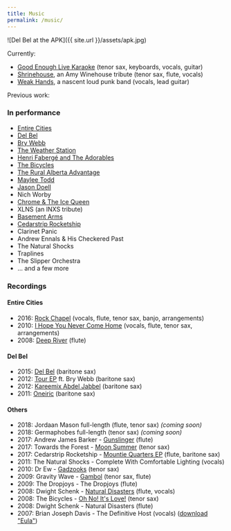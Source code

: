 ```yaml
---
title: Music
permalink: /music/
---
```


![Del Bel at the APK]({{ site.url }}/assets/apk.jpg)

Currently:
- [Good Enough Live Karaoke](http://goodenoughlivekaraoke.com) (tenor sax, keyboards, vocals, guitar)
- [Shrinehouse](https://www.facebook.com/shrinehouseband), an Amy Winehouse tribute (tenor sax, flute, vocals)
- [Weak Hands](http://twitter.com/weakhandsband), a nascent loud punk band (vocals, lead guitar)

Previous work:

### In performance

- [Entire Cities](http://entirecities.bandcamp.com)
- [Del Bel](http://www.delbelmusic.com)
- [Bry Webb](http://brywebb.com)
- [The Weather Station](http://theweatherstation.bandcamp.com)
- [Henri Fabergé and The Adorables](https://en.wikipedia.org/wiki/Henri_Faberg%C3%A9_and_the_Adorables)
- [The Bicycles](http://thebicycles.bandcamp.com)
- [The Rural Alberta Advantage](http://theraa.com)
- [Maylee Todd](http://www.mayleetodd.com)
- [Jason Doell](http://www.jasondoell.com)
- Nich Worby
- [Chrome & The Ice Queen](https://chromeandtheicequeen.bandcamp.com/)
- XLNS (an INXS tribute)
- [Basement Arms](https://myspace.com/basementarms/music/songs)
- [Cedarstrip Rocketship](https://cedarstriprocketship.bandcamp.com/releases)
- Clarinet Panic
- Andrew Ennals & His Checkered Past
- The Natural Shocks
- Traplines
- The Slipper Orchestra
- ... and a few more

### Recordings

#### Entire Cities
- 2016: [Rock Chapel](https://entirecities.bandcamp.com/album/rock-chapel) (vocals, flute, tenor sax, banjo, arrangements)
- 2010: [I Hope You Never Come Home](https://entirecities.bandcamp.com/album/i-hope-you-never-come-home) (vocals, flute, tenor sax, arrangements)
- 2008: [Deep River](https://entirecities.bandcamp.com/album/deep-river) (flute)

#### Del Bel
- 2015: [Del Bel](https://delbel.bandcamp.com/album/del-bel) (baritone sax)
- 2012: [Tour EP](https://delbel.bandcamp.com/album/del-bel-bry-webb-duet-ep-tour-single) ft. Bry Webb (baritone sax)
- 2012: [Kareemix Abdel Jabbel](https://delbel.bandcamp.com/album/kareemix-abdel-jabbel) (baritone sax)
- 2011: [Oneiric](https://delbel.bandcamp.com/album/oneiric) (baritone sax)

#### Others
- 2018: Jordaan Mason full-length (flute, tenor sax) _(coming soon)_
- 2018: Germaphobes full-length (tenor sax) _(coming soon)_
- 2017: Andrew James Barker - [Gunslinger](https://andrewbarker.bandcamp.com/album/gunslinger) (flute)
- 2017: Towards the Forest - [Moon Summer](https://towardstheforest.bandcamp.com/album/moon-summer) (tenor sax)
- 2017: Cedarstrip Rocketship - [Mountie Quarters EP](https://cedarstriprocketship.bandcamp.com/releases) (flute, baritone sax)
- 2011: The Natural Shocks - Complete With Comfortable Lighting (vocals)
- 2010: Dr Ew - [Gadzooks](https://doctor-ew.bandcamp.com/) (tenor sax)
- 2009: Gravity Wave - [Gambol](https://gravity-wave.bandcamp.com/album/gambol) (tenor sax, flute)
- 2009: The Dropjoys - The Dropjoys (flute)
- 2008: Dwight Schenk - [Natural Disasters](https://www.youtube.com/playlist?list=PLpMW5dPK8c5JqHsxJhwAazL-156qhPa78) (flute, vocals)
- 2008: The Bicycles - [Oh No! It's Love!](https://thebicycles.bandcamp.com/album/oh-no-its-love) (tenor sax)
- 2008: Dwight Schenk - Natural Disasters (flute)
- 2007: Brian Joseph Davis - The Definitive Host (vocals) ([download "Eula"](https://brianjosephdavis.wordpress.com/downloads/))
